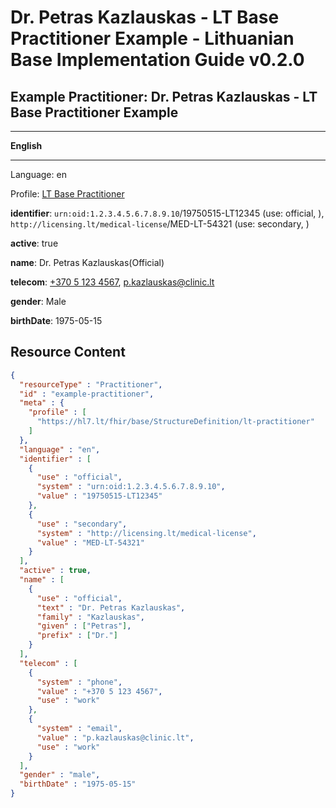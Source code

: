 # Dr. Petras Kazlauskas - LT Base Practitioner Example - Lithuanian Base Implementation Guide v0.2.0

## Example Practitioner: Dr. Petras Kazlauskas - LT Base Practitioner Example

-------

**English**

-------

Language: en

Profile: [LT Base Practitioner](StructureDefinition-lt-practitioner.md)

**identifier**: `urn:oid:1.2.3.4.5.6.7.8.9.10`/19750515-LT12345 (use: official, ), `http://licensing.lt/medical-license`/MED-LT-54321 (use: secondary, )

**active**: true

**name**: Dr. Petras Kazlauskas(Official)

**telecom**: [+370 5 123 4567](tel:+37051234567), [p.kazlauskas@clinic.lt](mailto:p.kazlauskas@clinic.lt)

**gender**: Male

**birthDate**: 1975-05-15



## Resource Content

```json
{
  "resourceType" : "Practitioner",
  "id" : "example-practitioner",
  "meta" : {
    "profile" : [
      "https://hl7.lt/fhir/base/StructureDefinition/lt-practitioner"
    ]
  },
  "language" : "en",
  "identifier" : [
    {
      "use" : "official",
      "system" : "urn:oid:1.2.3.4.5.6.7.8.9.10",
      "value" : "19750515-LT12345"
    },
    {
      "use" : "secondary",
      "system" : "http://licensing.lt/medical-license",
      "value" : "MED-LT-54321"
    }
  ],
  "active" : true,
  "name" : [
    {
      "use" : "official",
      "text" : "Dr. Petras Kazlauskas",
      "family" : "Kazlauskas",
      "given" : ["Petras"],
      "prefix" : ["Dr."]
    }
  ],
  "telecom" : [
    {
      "system" : "phone",
      "value" : "+370 5 123 4567",
      "use" : "work"
    },
    {
      "system" : "email",
      "value" : "p.kazlauskas@clinic.lt",
      "use" : "work"
    }
  ],
  "gender" : "male",
  "birthDate" : "1975-05-15"
}

```

